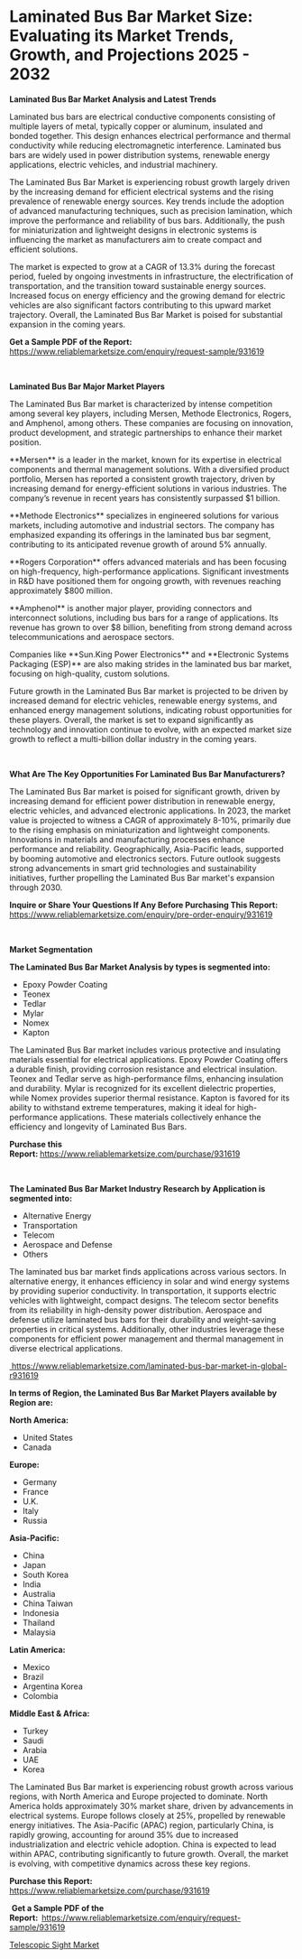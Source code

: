 <p><h1>Laminated Bus Bar Market Size: Evaluating its Market Trends, Growth, and Projections 2025 - 2032</h1></p><p><strong>Laminated Bus Bar Market Analysis and Latest Trends</strong></p>
<p><p>Laminated bus bars are electrical conductive components consisting of multiple layers of metal, typically copper or aluminum, insulated and bonded together. This design enhances electrical performance and thermal conductivity while reducing electromagnetic interference. Laminated bus bars are widely used in power distribution systems, renewable energy applications, electric vehicles, and industrial machinery.</p><p>The Laminated Bus Bar Market is experiencing robust growth largely driven by the increasing demand for efficient electrical systems and the rising prevalence of renewable energy sources. Key trends include the adoption of advanced manufacturing techniques, such as precision lamination, which improve the performance and reliability of bus bars. Additionally, the push for miniaturization and lightweight designs in electronic systems is influencing the market as manufacturers aim to create compact and efficient solutions.</p><p>The market is expected to grow at a CAGR of 13.3% during the forecast period, fueled by ongoing investments in infrastructure, the electrification of transportation, and the transition toward sustainable energy sources. Increased focus on energy efficiency and the growing demand for electric vehicles are also significant factors contributing to this upward market trajectory. Overall, the Laminated Bus Bar Market is poised for substantial expansion in the coming years.</p></p>
<p><strong>Get a Sample PDF of the Report:&nbsp;</strong> <a href="https://www.reliablemarketsize.com/enquiry/request-sample/931619?utm_campaign=2925&utm_medium=2&utm_source=Github&utm_content=ia&utm_term=21032025&utm_id=laminated-bus-bar">https://www.reliablemarketsize.com/enquiry/request-sample/931619</a></p>
<p>&nbsp;</p>
<p><strong>Laminated Bus Bar Major Market Players</strong></p>
<p><p>The Laminated Bus Bar market is characterized by intense competition among several key players, including Mersen, Methode Electronics, Rogers, and Amphenol, among others. These companies are focusing on innovation, product development, and strategic partnerships to enhance their market position.</p><p>**Mersen** is a leader in the market, known for its expertise in electrical components and thermal management solutions. With a diversified product portfolio, Mersen has reported a consistent growth trajectory, driven by increasing demand for energy-efficient solutions in various industries. The company’s revenue in recent years has consistently surpassed $1 billion.</p><p>**Methode Electronics** specializes in engineered solutions for various markets, including automotive and industrial sectors. The company has emphasized expanding its offerings in the laminated bus bar segment, contributing to its anticipated revenue growth of around 5% annually. </p><p>**Rogers Corporation** offers advanced materials and has been focusing on high-frequency, high-performance applications. Significant investments in R&D have positioned them for ongoing growth, with revenues reaching approximately $800 million. </p><p>**Amphenol** is another major player, providing connectors and interconnect solutions, including bus bars for a range of applications. Its revenue has grown to over $8 billion, benefiting from strong demand across telecommunications and aerospace sectors. </p><p>Companies like **Sun.King Power Electronics** and **Electronic Systems Packaging (ESP)** are also making strides in the laminated bus bar market, focusing on high-quality, custom solutions. </p><p>Future growth in the Laminated Bus Bar market is projected to be driven by increased demand for electric vehicles, renewable energy systems, and enhanced energy management solutions, indicating robust opportunities for these players. Overall, the market is set to expand significantly as technology and innovation continue to evolve, with an expected market size growth to reflect a multi-billion dollar industry in the coming years.</p></p>
<p>&nbsp;</p>
<p><strong>What Are The Key Opportunities For Laminated Bus Bar Manufacturers?</strong></p>
<p><p>The Laminated Bus Bar market is poised for significant growth, driven by increasing demand for efficient power distribution in renewable energy, electric vehicles, and advanced electronic applications. In 2023, the market value is projected to witness a CAGR of approximately 8-10%, primarily due to the rising emphasis on miniaturization and lightweight components. Innovations in materials and manufacturing processes enhance performance and reliability. Geographically, Asia-Pacific leads, supported by booming automotive and electronics sectors. Future outlook suggests strong advancements in smart grid technologies and sustainability initiatives, further propelling the Laminated Bus Bar market's expansion through 2030.</p></p>
<p><strong>Inquire or Share Your Questions If Any Before Purchasing This Report:</strong> <a href="https://www.reliablemarketsize.com/enquiry/pre-order-enquiry/931619?utm_campaign=2925&utm_medium=2&utm_source=Github&utm_content=ia&utm_term=21032025&utm_id=laminated-bus-bar">https://www.reliablemarketsize.com/enquiry/pre-order-enquiry/931619</a></p>
<p>&nbsp;</p>
<p><strong>Market Segmentation</strong></p>
<p><strong>The Laminated Bus Bar Market Analysis by types is segmented into:</strong></p>
<p><ul><li>Epoxy Powder Coating</li><li>Teonex</li><li>Tedlar</li><li>Mylar</li><li>Nomex</li><li>Kapton</li></ul></p>
<p><p>The Laminated Bus Bar market includes various protective and insulating materials essential for electrical applications. Epoxy Powder Coating offers a durable finish, providing corrosion resistance and electrical insulation. Teonex and Tedlar serve as high-performance films, enhancing insulation and durability. Mylar is recognized for its excellent dielectric properties, while Nomex provides superior thermal resistance. Kapton is favored for its ability to withstand extreme temperatures, making it ideal for high-performance applications. These materials collectively enhance the efficiency and longevity of Laminated Bus Bars.</p></p>
<p><strong>Purchase this Report:&nbsp;</strong><a href="https://www.reliablemarketsize.com/purchase/931619?utm_campaign=2925&utm_medium=2&utm_source=Github&utm_content=ia&utm_term=21032025&utm_id=laminated-bus-bar">https://www.reliablemarketsize.com/purchase/931619</a></p>
<p>&nbsp;</p>
<p><strong>The Laminated Bus Bar Market Industry Research by Application is segmented into:</strong></p>
<p><ul><li>Alternative Energy</li><li>Transportation</li><li>Telecom</li><li>Aerospace and Defense</li><li>Others</li></ul></p>
<p><p>The laminated bus bar market finds applications across various sectors. In alternative energy, it enhances efficiency in solar and wind energy systems by providing superior conductivity. In transportation, it supports electric vehicles with lightweight, compact designs. The telecom sector benefits from its reliability in high-density power distribution. Aerospace and defense utilize laminated bus bars for their durability and weight-saving properties in critical systems. Additionally, other industries leverage these components for efficient power management and thermal management in diverse electrical applications.</p></p>
<p><a href="https://www.reliablemarketsize.com/laminated-bus-bar-market-in-global-r931619?utm_campaign=2925&utm_medium=2&utm_source=Github&utm_content=ia&utm_term=21032025&utm_id=laminated-bus-bar">&nbsp;https://www.reliablemarketsize.com/laminated-bus-bar-market-in-global-r931619</a></p>
<p><strong>In terms of Region, the Laminated Bus Bar Market Players available by Region are:</strong></p>
<p>
    <p> <strong> North America: </strong>
        <ul>
            <li>United States</li>
            <li>Canada</li>
        </ul>
        </p> 
    <p> <strong> Europe: </strong>
        <ul>
            <li>Germany</li>
            <li>France</li>
            <li>U.K.</li>
            <li>Italy</li>
            <li>Russia</li>
        </ul>
        </p> 
    <p> <strong> Asia-Pacific: </strong>
        <ul>
            <li>China</li>
            <li>Japan</li>
            <li>South Korea</li>
            <li>India</li>
            <li>Australia</li>
            <li>China Taiwan</li>
            <li>Indonesia</li>
            <li>Thailand</li>
            <li>Malaysia</li>
        </ul>
        </p> 
    <p> <strong> Latin America: </strong>
        <ul>
            <li>Mexico</li>
            <li>Brazil</li>
            <li>Argentina Korea</li>
            <li>Colombia</li>
        </ul>
        </p> 
    <p> <strong> Middle East & Africa: </strong>
        <ul>
            <li>Turkey</li>
            <li>Saudi</li>
            <li>Arabia</li>
            <li>UAE</li>
            <li>Korea</li>
        </ul>
    </p>
    </p>
<p><p>The Laminated Bus Bar market is experiencing robust growth across various regions, with North America and Europe projected to dominate. North America holds approximately 30% market share, driven by advancements in electrical systems. Europe follows closely at 25%, propelled by renewable energy initiatives. The Asia-Pacific (APAC) region, particularly China, is rapidly growing, accounting for around 35% due to increased industrialization and electric vehicle adoption. China is expected to lead within APAC, contributing significantly to future growth. Overall, the market is evolving, with competitive dynamics across these key regions.</p></p>
<p><strong>Purchase this Report: </strong><a href="https://www.reliablemarketsize.com/purchase/931619?utm_campaign=2925&utm_medium=2&utm_source=Github&utm_content=ia&utm_term=21032025&utm_id=laminated-bus-bar">https://www.reliablemarketsize.com/purchase/931619</a></p>
<p>&nbsp;<strong>Get a Sample PDF of the Report:&nbsp;&nbsp;</strong><a href="https://www.reliablemarketsize.com/enquiry/request-sample/931619?utm_campaign=2925&utm_medium=2&utm_source=Github&utm_content=ia&utm_term=21032025&utm_id=laminated-bus-bar">https://www.reliablemarketsize.com/enquiry/request-sample/931619</a></p>
<p><strong></strong></p>
<p><p><a href="https://github.com/penecorodz74/Market-Research-Report-List-1/blob/main/telescopic-sight-market.md?utm_campaign=2925&utm_medium=2&utm_source=Github&utm_content=ia&utm_term=21032025&utm_id=laminated-bus-bar">Telescopic Sight Market</a></p></p>